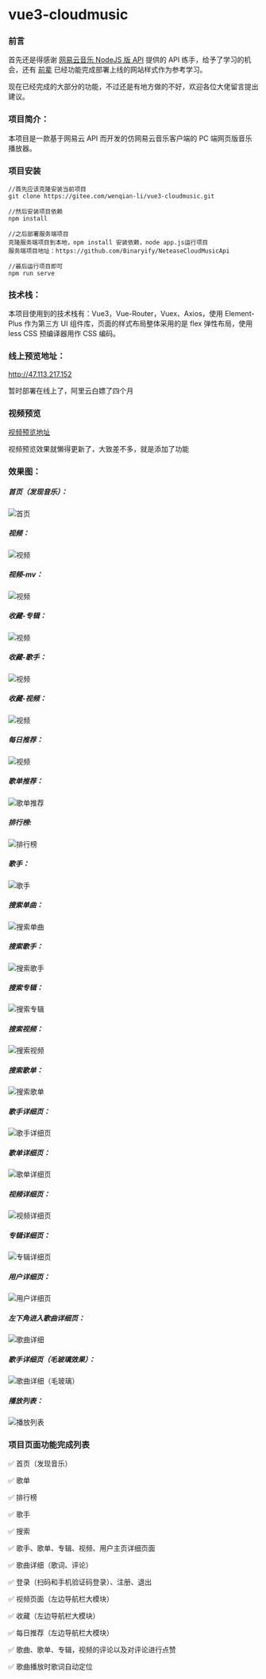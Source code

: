 # vue3-cloudmusic

### 前言

首先还是得感谢 [网易云音乐 NodeJS 版 API](https://binaryify.github.io/NeteaseCloudMusicApi/#/) 提供的 API 练手，给予了学习的机会，还有 [前辈](https://gitee.com/PengGeee/vue_cloud_music) 已经功能完成部署上线的网站样式作为参考学习。

现在已经完成的大部分的功能，不过还是有地方做的不好，欢迎各位大佬留言提出建议。

### 项目简介：

本项目是一款基于网易云 API 而开发的仿网易云音乐客户端的 PC 端网页版音乐播放器。

### 项目安装

```
//首先应该克隆安装当前项目
git clone https://gitee.com/wenqian-li/vue3-cloudmusic.git

//然后安装项目依赖
npm install

//之后部署服务端项目
克隆服务端项目到本地，npm install 安装依赖，node app.js运行项目
服务端项目地址：https://github.com/Binaryify/NeteaseCloudMusicApi

//最后运行项目即可
npm run serve
```

### 技术栈：

本项目使用到的技术栈有：Vue3，Vue-Router，Vuex、Axios，使用 Element-Plus 作为第三方 UI 组件库，页面的样式布局整体采用的是 flex 弹性布局，使用 less CSS 预编译器用作 CSS 编码。

### 线上预览地址：

http://47.113.217.152

暂时部署在线上了，阿里云白嫖了四个月

### 视频预览

[视频预览地址](https://www.bilibili.com/video/BV1QU4y1i78e?spm_id_from=333.999.0.0&vd_source=77368900d492a842ee1831a47f983944)

视频预览效果就懒得更新了，大致差不多，就是添加了功能

### 效果图：

##### 首页（发现音乐）：

![首页](./images/首页.png)

##### 视频：

![视频](./images/视频.png)

##### 视频-mv：

![视频](./images/视频-mv.png)

##### 收藏-专辑：

![视频](./images/收藏-专辑.png)

##### 收藏-歌手：

![视频](./images/收藏-歌手.png)

##### 收藏-视频：

![视频](./images/收藏-视频.png)

##### 每日推荐：

![视频](./images/每日推荐.png)

##### 歌单推荐：

![歌单推荐](./images/歌单推荐.png)

##### 排行榜:

![排行榜](./images/排行榜.png)

##### 歌手：

![歌手](./images/歌手.png)

##### 搜索单曲：

![搜索单曲](./images/搜索单曲.png)

##### 搜索歌手：

![搜索歌手](./images/搜索歌手.png)

##### 搜索专辑：

![搜索专辑](./images/搜索专辑.png)

##### 搜索视频：

![搜索视频](./images/搜索视频.png)

##### 搜索歌单：

![搜索歌单](./images/搜索歌单.png)

##### 歌手详细页：

![歌手详细页](./images/歌手详细页.png)

##### 歌单详细页：

![歌单详细页](./images/歌单详细页.png)

##### 视频详细页：

![视频详细页](./images/视频详细页.png)

##### 专辑详细页：

![专辑详细页](./images/专辑详细页.png)

##### 用户详细页：

![用户详细页](./images/用户详细页.png)

##### 左下角进入歌曲详细页：

![歌曲详细](./images/歌曲详细.png)

##### 歌手详细页（毛玻璃效果）：

![歌曲详细（毛玻璃）](./images/歌曲详细（毛玻璃）.png)

##### 播放列表：

![播放列表](./images/播放列表.png)

### 项目页面功能完成列表

✅ 首页（发现音乐）

✅ 歌单

✅ 排行榜

✅ 歌手

✅ 搜索

✅ 歌手、歌单、专辑、视频、用户主页详细页面

✅ 歌曲详细（歌词、评论）

✅ 登录（扫码和手机验证码登录）、注册、退出

✅ 视频页面（左边导航栏大模块）

✅ 收藏（左边导航栏大模块）

✅ 每日推荐（左边导航栏大模块）

✅ 歌曲、歌单、专辑，视频的评论以及对评论进行点赞

✅ 歌曲播放时歌词自动定位
